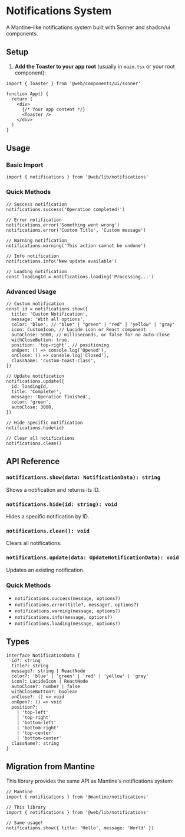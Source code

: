 # Notifications System

A Mantine-like notifications system built with Sonner and shadcn/ui components.

## Setup

1. **Add the Toaster to your app root** (usually in `main.tsx` or your root component):

```tsx
import { Toaster } from '@web/components/ui/sonner'

function App() {
  return (
    <div>
      {/* Your app content */}
      <Toaster />
    </div>
  )
}
```

## Usage

### Basic Import

```tsx
import { notifications } from '@web/lib/notifications'
```

### Quick Methods

```tsx
// Success notification
notifications.success('Operation completed!')

// Error notification
notifications.error('Something went wrong')
notifications.error('Custom Title', 'Custom message')

// Warning notification
notifications.warning('This action cannot be undone')

// Info notification
notifications.info('New update available')

// Loading notification
const loadingId = notifications.loading('Processing...')
```

### Advanced Usage

```tsx
// Custom notification
const id = notifications.show({
  title: 'Custom Notification',
  message: 'With all options',
  color: 'blue', // "blue" | "green" | "red" | "yellow" | "gray"
  icon: CustomIcon, // Lucide icon or React component
  autoClose: 5000, // milliseconds, or false for no auto-close
  withCloseButton: true,
  position: 'top-right', // positioning
  onOpen: () => console.log('Opened'),
  onClose: () => console.log('Closed'),
  className: 'custom-toast-class',
})

// Update notification
notifications.update({
  id: loadingId,
  title: 'Complete!',
  message: 'Operation finished',
  color: 'green',
  autoClose: 3000,
})

// Hide specific notification
notifications.hide(id)

// Clear all notifications
notifications.clean()
```

## API Reference

### `notifications.show(data: NotificationData): string`

Shows a notification and returns its ID.

### `notifications.hide(id: string): void`

Hides a specific notification by ID.

### `notifications.clean(): void`

Clears all notifications.

### `notifications.update(data: UpdateNotificationData): void`

Updates an existing notification.

### Quick Methods

- `notifications.success(message, options?)`
- `notifications.error(title?, message?, options?)`
- `notifications.warning(message, options?)`
- `notifications.info(message, options?)`
- `notifications.loading(message, options?)`

## Types

```tsx
interface NotificationData {
  id?: string
  title?: string
  message?: string | ReactNode
  color?: 'blue' | 'green' | 'red' | 'yellow' | 'gray'
  icon?: LucideIcon | ReactNode
  autoClose?: number | false
  withCloseButton?: boolean
  onClose?: () => void
  onOpen?: () => void
  position?:
    | 'top-left'
    | 'top-right'
    | 'bottom-left'
    | 'bottom-right'
    | 'top-center'
    | 'bottom-center'
  className?: string
}
```

## Migration from Mantine

This library provides the same API as Mantine's notifications system:

```tsx
// Mantine
import { notifications } from '@mantine/notifications'

// This library
import { notifications } from '@web/lib/notifications'

// Same usage!
notifications.show({ title: 'Hello', message: 'World' })
```
